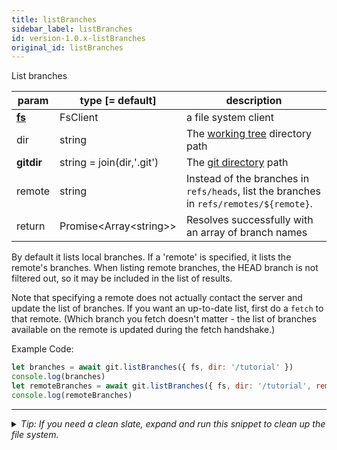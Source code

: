 ```yaml
---
title: listBranches
sidebar_label: listBranches
id: version-1.0.x-listBranches
original_id: listBranches
---
```


List branches

| param          | type [= default]           | description                                                                             |
| -------------- | -------------------------- | --------------------------------------------------------------------------------------- |
| [**fs**](./fs) | FsClient                   | a file system client                                                                    |
| dir            | string                     | The [working tree](dir-vs-gitdir.md) directory path                                     |
| **gitdir**     | string = join(dir,'.git')  | The [git directory](dir-vs-gitdir.md) path                                              |
| remote         | string                     | Instead of the branches in `refs/heads`, list the branches in `refs/remotes/${remote}`. |
| return         | Promise\<Array\<string\>\> | Resolves successfully with an array of branch names                                     |

By default it lists local branches. If a 'remote' is specified, it lists the remote's branches. When listing remote branches, the HEAD branch is not filtered out, so it may be included in the list of results.

Note that specifying a remote does not actually contact the server and update the list of branches.
If you want an up-to-date list, first do a `fetch` to that remote.
(Which branch you fetch doesn't matter - the list of branches available on the remote is updated during the fetch handshake.)

Example Code:

```js live
let branches = await git.listBranches({ fs, dir: '/tutorial' })
console.log(branches)
let remoteBranches = await git.listBranches({ fs, dir: '/tutorial', remote: 'origin' })
console.log(remoteBranches)
```


---

<details>
<summary><i>Tip: If you need a clean slate, expand and run this snippet to clean up the file system.</i></summary>

```js live
window.fs = new LightningFS('fs', { wipe: true })
window.pfs = window.fs.promises
console.log('done')
```
</details>

<script>
(function rewriteEditLink() {
  const el = document.querySelector('a.edit-page-link.button');
  if (el) {
    el.href = 'https://github.com/isomorphic-git/isomorphic-git/edit/master/src/api/listBranches.js';
  }
})();
</script>
